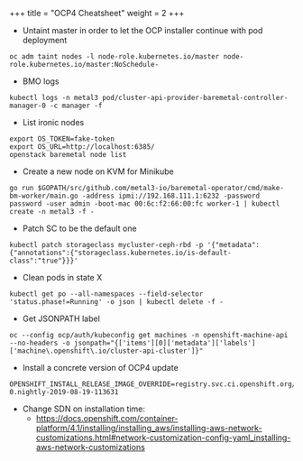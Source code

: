 +++
title = "OCP4 Cheatsheet"
weight = 2
+++

- Untaint master in order to let the OCP installer continue with pod deployment
```
oc adm taint nodes -l node-role.kubernetes.io/master node-role.kubernetes.io/master:NoSchedule-
```

- BMO logs
```
kubectl logs -n metal3 pod/cluster-api-provider-baremetal-controller-manager-0 -c manager -f
```

- List ironic nodes
```
export OS_TOKEN=fake-token
export OS_URL=http://localhost:6385/
openstack baremetal node list

```

- Create a new node on KVM for Minikube
```
go run $GOPATH/src/github.com/metal3-io/baremetal-operator/cmd/make-bm-worker/main.go -address ipmi://192.168.111.1:6232 -password password -user admin -boot-mac 00:6c:f2:66:00:fc worker-1 | kubectl create -n metal3 -f -
```

- Patch SC to be the default one
```
kubectl patch storageclass mycluster-ceph-rbd -p '{"metadata": {"annotations":{"storageclass.kubernetes.io/is-default-class":"true"}}}'
```

- Clean pods in state X
```
kubectl get po --all-namespaces --field-selector 'status.phase!=Running' -o json | kubectl delete -f -
```

- Get JSONPATH label
```
oc --config ocp/auth/kubeconfig get machines -n openshift-machine-api --no-headers -o jsonpath="{['items'][0]['metadata']['labels']['machine\.openshift\.io/cluster-api-cluster']}"
```

- Install a concrete version of OCP4 update
```
OPENSHIFT_INSTALL_RELEASE_IMAGE_OVERRIDE=registry.svc.ci.openshift.org/ocp/release:4.2.0-0.nightly-2019-08-19-113631
```

- Change SDN on installation time:
    - https://docs.openshift.com/container-platform/4.1/installing/installing_aws/installing-aws-network-customizations.html#network-customization-config-yaml_installing-aws-network-customizations
